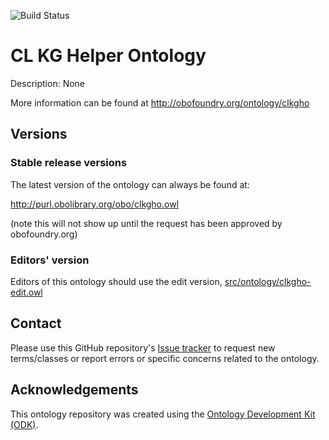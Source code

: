 
![Build Status](https://github.com/Cellular-Semantics/cl_kg_helper/actions/workflows/qc.yml/badge.svg)
# CL KG Helper Ontology

Description: None

More information can be found at http://obofoundry.org/ontology/clkgho

## Versions

### Stable release versions

The latest version of the ontology can always be found at:

http://purl.obolibrary.org/obo/clkgho.owl

(note this will not show up until the request has been approved by obofoundry.org)

### Editors' version

Editors of this ontology should use the edit version, [src/ontology/clkgho-edit.owl](src/ontology/clkgho-edit.owl)

## Contact

Please use this GitHub repository's [Issue tracker](https://github.com/Cellular-Semantics/cl_kg_helper/issues) to request new terms/classes or report errors or specific concerns related to the ontology.

## Acknowledgements

This ontology repository was created using the [Ontology Development Kit (ODK)](https://github.com/INCATools/ontology-development-kit).